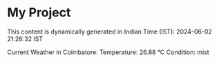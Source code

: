 # My Project

This content is dynamically generated in Indian Time (IST): 2024-06-02 21:28:32 IST


Current Weather in Coimbatore:
Temperature: 26.88 °C
Condition: mist
